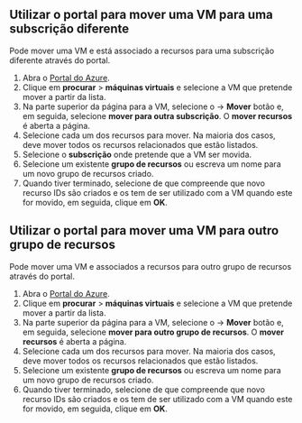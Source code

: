

## <a name="use-the-portal-to-move-a-vm-to-a-different-subscription"></a>Utilizar o portal para mover uma VM para uma subscrição diferente
Pode mover uma VM e está associado a recursos para uma subscrição diferente através do portal.

1. Abra o [Portal do Azure](https://portal.azure.com).
2. Clique em **procurar** > **máquinas virtuais** e selecione a VM que pretende mover a partir da lista.
3. Na parte superior da página para a VM, selecione o &#8594; **Mover** botão e, em seguida, selecione **mover para outra subscrição**. O **mover recursos** é aberta a página.
4. Selecione cada um dos recursos para mover. Na maioria dos casos, deve mover todos os recursos relacionados que estão listados.
5. Selecione o **subscrição** onde pretende que a VM ser movida.
6. Selecione um existente **grupo de recursos** ou escreva um nome para um novo grupo de recursos criado.
7. Quando tiver terminado, selecione de que compreende que novo recurso IDs são criados e os tem de ser utilizado com a VM quando este for movido, em seguida, clique em **OK**.

## <a name="use-the-portal-to-move-a-vm-to-another-resource-group"></a>Utilizar o portal para mover uma VM para outro grupo de recursos
Pode mover uma VM e associados a recursos para outro grupo de recursos através do portal.

1. Abra o [Portal do Azure](https://portal.azure.com).
2. Clique em **procurar** > **máquinas virtuais** e selecione a VM que pretende mover a partir da lista.
3. Na parte superior da página para a VM, selecione o &#8594; **Mover** botão e, em seguida, selecione **mover para outro grupo de recursos**. O **mover recursos** é aberta a página.
4. Selecione cada um dos recursos para mover. Na maioria dos casos, deve mover todos os recursos relacionados que estão listados.
5. Selecione um existente **grupo de recursos** ou escreva um nome para um novo grupo de recursos criado.
6. Quando tiver terminado, selecione de que compreende que novo recurso IDs são criados e os tem de ser utilizado com a VM quando este for movido, em seguida, clique em **OK**.

